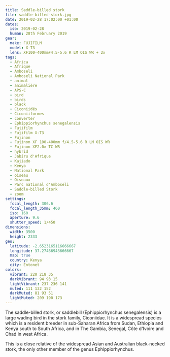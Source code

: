 ```yaml
---
title: Saddle-billed stork
file: saddle-billed-stork.jpg
date: 2019-02-28 17:02:00 +01:00
dates:
  iso: 2019-02-28
  human: 28th February 2019
gear:
  make: FUJIFILM
  model: X-T3
  lens: XF100-400mmF4.5-5.6 R LM OIS WR + 2x
tags:
  - Africa
  - Afrique
  - Amboseli
  - Amboseli National Park
  - animal
  - animalière
  - APS-C
  - bird
  - birds
  - black
  - Ciconiidés
  - Ciconiiformes
  - converter
  - Ephippiorhynchus senegalensis
  - Fujifilm
  - Fujifilm X-T3
  - Fujinon
  - Fujinon XF 100-400mm f/4.5-5.6 R LM OIS WR
  - Fujinon XF2.0× TC WR
  - hybrid
  - Jabiru d'Afrique
  - Kajiado
  - Kenya
  - National Park
  - oiseau
  - Oiseaux
  - Parc national d'Amboseli
  - Saddle-billed Stork
  - zoom
settings:
  focal_length: 306.6
  focal_length_35mm: 460
  iso: 160
  aperture: 9.6
  shutter_speed: 1/450
dimensions:
  width: 3500
  height: 2333
geo:
  latitude: -2.6523165116666667
  longitude: 37.27466943666667
  map: true
  country: Kenya
  city: Entonet
colors:
  vibrant: 220 218 35
  darkVibrant: 94 93 15
  lightVibrant: 237 236 141
  muted: 111 132 152
  darkMuted: 81 93 51
  lightMuted: 209 190 173
---
```


The saddle-billed stork, or saddlebill (Ephippiorhynchus senegalensis) is a large wading bird in the stork family, Ciconiidae. It is a widespread species which is a resident breeder in sub-Saharan Africa from Sudan, Ethiopia and Kenya south to South Africa, and in The Gambia, Senegal, Côte d'Ivoire and Chad in west Africa.

This is a close relative of the widespread Asian and Australian black-necked stork, the only other member of the genus Ephippiorhynchus.
